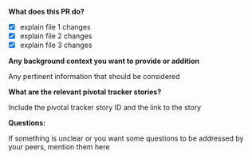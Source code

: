 **What does this PR do?**

- [x] explain file 1 changes
- [x] explain file 2 changes
- [x] explain file 3 changes

**Any background context you want to provide or addition**

Any pertinent information that should be considered

**What are the relevant pivotal tracker stories?**

Include the pivotal tracker story ID and the link to the story

**Questions:**

If something is unclear or you want some questions to be addressed by your peers, mention them here
